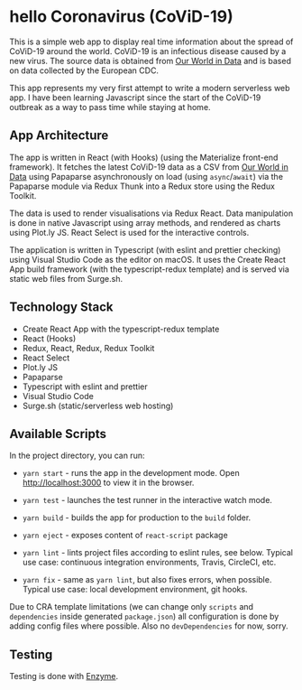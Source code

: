 # hello Coronavirus (CoViD-19)

This is a simple web app to display real time information about the spread of CoViD-19 around the world.
CoViD-19 is an infectious disease caused by a new virus.
The source data is obtained from [Our World in Data](https://ourworldindata.org/coronavirus-source-data)
and is based on data collected by the European CDC.

This app represents my very first attempt to write a modern serverless web app.
I have been learning Javascript since the start of the CoViD-19 outbreak
as a way to pass time while staying at home.

## App Architecture

The app is written in React (with Hooks) (using the Materialize front-end framework).
It fetches the latest CoViD-19 data as a CSV from
[Our World in Data](https://ourworldindata.org/coronavirus-source-data")
using Papaparse asynchronously on load (using `async`/`await`) via the Papaparse
module via Redux Thunk into a Redux store using the Redux Toolkit.

The data is used to render visualisations via Redux React. Data manipulation is done
in native Javascript using array methods, and rendered as charts using Plot.ly JS.
React Select is used for the interactive controls.

The application is written in Typescript (with eslint and prettier checking) using
Visual Studio Code as the editor on macOS. It uses the Create React App build
framework (with the typescript-redux template) and is served via static web files
from Surge.sh.

## Technology Stack

- Create React App with the typescript-redux template
- React (Hooks)
- Redux, React, Redux, Redux Toolkit
- React Select
- Plot.ly JS
- Papaparse
- Typescript with eslint and prettier
- Visual Studio Code
- Surge.sh (static/serverless web hosting)

## Available Scripts

In the project directory, you can run:

- `yarn start` - runs the app in the development mode. Open [http://localhost:3000](http://localhost:3000) to view it in the browser.

- `yarn test` - launches the test runner in the interactive watch mode.

- `yarn build` - builds the app for production to the `build` folder.

- `yarn eject` - exposes content of `react-script` package

- `yarn lint` - lints project files according to eslint rules, see below. Typical use case: continuous integration environments, Travis, CircleCI, etc.

- `yarn fix` - same as `yarn lint`, but also fixes errors, when possible. Typical use case: local development environment, git hooks.

Due to CRA template limitations (we can change only `scripts` and `dependencies` inside generated `package.json`) all configuration is done by adding config files where possible. Also no `devDependencies` for now, sorry.

## Testing

Testing is done with [Enzyme](https://airbnb.io/enzyme/).
